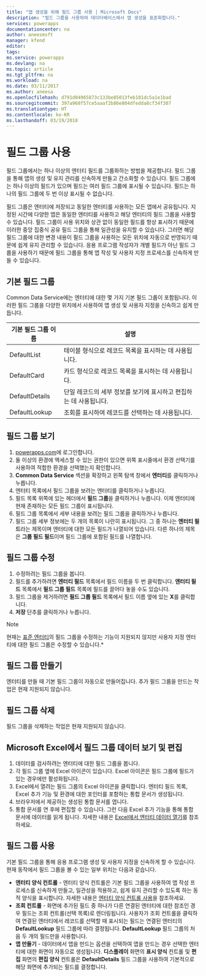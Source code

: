 ```yaml
---
title: "앱 생성을 위해 필드 그룹 사용 | Microsoft Docs"
description: "필드 그룹을 사용하여 데이터베이스에서 앱 생성을 표준화합니다."
services: powerapps
documentationcenter: na
author: aneesmsft
manager: kfend
editor: 
tags: 
ms.service: powerapps
ms.devlang: na
ms.topic: article
ms.tgt_pltfrm: na
ms.workload: na
ms.date: 03/11/2017
ms.author: aneesa
ms.openlocfilehash: d791d04965873c133be85013feb181dc5a1e1bad
ms.sourcegitcommit: 397a968f57ce5aaaf2b86e804dfedda8cf34f307
ms.translationtype: HT
ms.contentlocale: ko-KR
ms.lasthandoff: 03/19/2018
---
```

# <a name="use-field-groups"></a>필드 그룹 사용
필드 그룹에서는 하나 이상의 엔터티 필드를 그룹화하는 방법을 제공합니다. 필드 그룹을 통해 앱의 생성 및 유지 관리를 신속하게 만들고 간소화할 수 있습니다. 필드 그룹에는 하나 이상의 필드가 있으며 필드는 여러 필드 그룹에 표시될 수 있습니다. 필드는 하나의 필드 그룹에 두 번 이상 표시될 수 없습니다.

필드 그룹은 엔터티에 저장되고 동일한 엔터티를 사용하는 모든 앱에서 공유됩니다. 지정된 시간에 다양한 앱은 동일한 엔터티를 사용하고 해당 엔터티의 필드 그룹을 사용할 수 있습니다. 필드 그룹이 사용 위치와 상관 없이 동일한 필드를 항상 표시하기 때문에 이러한 중앙 집중식 공유 필드 그룹을 통해 일관성을 유지할 수 있습니다. 그러면 해당 필드 그룹에 대한 변경 내용이 필드 그룹을 사용하는 모든 위치에 자동으로 반영되기 때문에 쉽게 유지 관리할 수 있습니다. 응용 프로그램 작성자가 개별 필드가 아닌 필드 그룹을 사용하기 때문에 필드 그룹을 통해 앱 작성 및 사용자 지정 프로세스를 신속하게 만들 수 있습니다.

## <a name="default-field-groups"></a>기본 필드 그룹
Common Data Service에는 엔터티에 대한 몇 가지 기본 필드 그룹이 포함됩니다. 이러한 필드 그룹을 다양한 위치에서 사용하여 앱 생성 및 사용자 지정을 신속하고 쉽게 만듭니다.

| 기본 필드 그룹 이름 | 설명 |
| --- | --- |
| DefaultList |테이블 형식으로 레코드 목록을 표시하는 데 사용됩니다. |
| DefaultCard |카드 형식으로 레코드 목록을 표시하는 데 사용됩니다. |
| DefaultDetails |단일 레코드의 세부 정보를 보기에 표시하고 편집하는 데 사용됩니다. |
| DefaultLookup |조회를 표시하여 레코드를 선택하는 데 사용됩니다. |

## <a name="view-a-field-group"></a>필드 그룹 보기
1. [powerapps.com](https://web.powerapps.com)에 로그인합니다.
2. 둘 이상의 환경에 액세스할 수 있는 권한이 있으면 위쪽 표시줄에서 환경 선택기를 사용하여 적합한 환경을 선택했는지 확인합니다.
3. **Common Data Service** 섹션을 확장하고 왼쪽 탐색 창에서 **엔터티**를 클릭하거나 누릅니다.
4. 엔터티 목록에서 필드 그룹을 보려는 엔터티를 클릭하거나 누릅니다.
5. 필드 목록 위쪽에 있는 헤더에서 **필드 그룹**을 클릭하거나 누릅니다. 이제 엔터티에 현재 존재하는 모든 필드 그룹이 표시됩니다.
6. 필드 그룹 목록에서 세부 내용을 보려는 필드 그룹을 클릭하거나 누릅니다.
7. 필드 그룹 세부 정보에는 두 개의 목록이 나란히 표시됩니다. 그 중 하나는 **엔터티 필드**라는 제목이며 엔터티에 대한 모든 필드가 나열되어 있습니다. 다른 하나의 제목은 **그룹 필드 필드**이며 필드 그룹에 포함된 필드를 나열합니다.

## <a name="modify-a-field-group"></a>필드 그룹 수정
1. 수정하려는 필드 그룹을 봅니다.
2. 필드를 추가하려면 **엔터티 필드** 목록에서 필드 이름을 두 번 클릭합니다. **엔터티 필드** 목록에서 **필드 그룹 필드** 목록에 필드를 끌어다 놓을 수도 있습니다.
3. 필드 그룹을 제거하려면 **필드 그룹 필드** 목록에서 필드 이름 옆에 있는 **X**를 클릭합니다.
4. **저장** 단추를 클릭하거나 누릅니다.

> [!NOTE]
> 현재는 [표준 엔터티](guided-learning/manage-data.yml#step-2)의 필드 그룹을 수정하는 기능이 지원되지 않지만 사용자 지정 엔터티에 대한 필드 그룹은 수정할 수 있습니다.*

## <a name="creating-a-field-group"></a>필드 그룹 만들기
엔터티를 만들 때 기본 필드 그룹이 자동으로 만들어집니다. 추가 필드 그룹을 만드는 작업은 현재 지원되지 않습니다.

## <a name="delete-a-field-group"></a>필드 그룹 삭제
필드 그룹을 삭제하는 작업은 현재 지원되지 않습니다.

## <a name="view-and-edit-field-group-data-in-microsoft-excel"></a>Microsoft Excel에서 필드 그룹 데이터 보기 및 편집
1. 데이터를 검사하려는 엔터티에 대한 필드 그룹을 봅니다.
2. 각 필드 그룹 옆에 Excel 아이콘이 있습니다. Excel 아이콘은 필드 그룹에 필드가 있는 경우에만 활성화됩니다.
3. Excel에서 열려는 필드 그룹의 Excel 아이콘을 클릭합니다. 엔터티 필드 목록, Excel 추가 기능 및 환경에 대한 포인터를 포함하는 통합 문서가 생성됩니다.
4. 브라우저에서 제공하는 생성된 통합 문서를 엽니다.
5. 통합 문서를 연 후에 편집할 수 있습니다. 그런 다음 Excel 추가 기능을 통해 통합 문서에 데이터를 읽게 됩니다. 자세한 내용은 [Excel에서 엔터티 데이터 열기](data-platform-interactive-excel.md)를 참조하세요.

## <a name="field-group-usage"></a>필드 그룹 사용
기본 필드 그룹을 통해 응용 프로그램 생성 및 사용자 지정을 신속하게 할 수 있습니다. 현재 동작에서 필드 그룹을 볼 수 있는 일부 위치는 다음과 같습니다.

* **엔터티 양식 컨트롤** - 엔터티 양식 컨트롤은 기본 필드 그룹을 사용하여 앱 작성 프로세스를 신속하게 만들고, 일관성을 적용하고, 쉽게 유지 관리할 수 있도록 하는 동적 양식을 표시합니다. 자세한 내용은 [엔터티 양식 컨트롤 사용](entity-form-control.md)을 참조하세요.
* **조회 컨트롤** - 화면에 추가된 필드 중 하나가 다른 연결된 엔터티에 대한 참조인 경우 필드는 조회 컨트롤(선택 목록)로 렌더링됩니다. 사용자가 조회 컨트롤을 클릭하여 연결된 엔터티에서 레코드를 선택할 때 표시되는 필드는 연결된 엔터티의 **DefaultLookup** 필드 그룹에 따라 결정됩니다. **DefaultLookup** 필드 그룹의 처음 두 개의 필드만을 사용합니다.
* **앱 만들기** - 데이터에서 앱을 만드는 옵션을 선택하여 앱을 만드는 경우 선택한 엔터티에 대한 화면이 자동으로 생성됩니다. **디스플레이** 화면의 **표시 양식** 컨트롤 및 **편집** 화면의 **편집 양식** 컨트롤은 **DefaultDetails** 필드 그룹을 사용하여 기본적으로 해당 화면에 추가되는 필드를 결정합니다.

